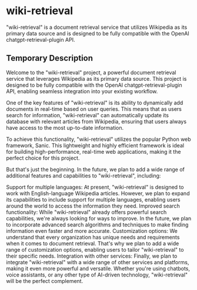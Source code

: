 # wiki-retrieval
"wiki-retrieval" is a document retrieval service that utilizes Wikipedia as its primary data source and is designed to be fully compatible with the OpenAI chatgpt-retrieval-plugin API. 

## Temporary Description
Welcome to the "wiki-retrieval" project, a powerful document retrieval service that leverages Wikipedia as its primary data source. This project is designed to be fully compatible with the OpenAI chatgpt-retrieval-plugin API, enabling seamless integration into your existing workflow.

One of the key features of "wiki-retrieval" is its ability to dynamically add documents in real-time based on user queries. This means that as users search for information, "wiki-retrieval" can automatically update its database with relevant articles from Wikipedia, ensuring that users always have access to the most up-to-date information.

To achieve this functionality, "wiki-retrieval" utilizes the popular Python web framework, Sanic. This lightweight and highly efficient framework is ideal for building high-performance, real-time web applications, making it the perfect choice for this project.

But that's just the beginning. In the future, we plan to add a wide range of additional features and capabilities to "wiki-retrieval", including:

Support for multiple languages: At present, "wiki-retrieval" is designed to work with English-language Wikipedia articles. However, we plan to expand its capabilities to include support for multiple languages, enabling users around the world to access the information they need.
Improved search functionality: While "wiki-retrieval" already offers powerful search capabilities, we're always looking for ways to improve. In the future, we plan to incorporate advanced search algorithms and techniques to make finding information even faster and more accurate.
Customization options: We understand that every organization has unique needs and requirements when it comes to document retrieval. That's why we plan to add a wide range of customization options, enabling users to tailor "wiki-retrieval" to their specific needs.
Integration with other services: Finally, we plan to integrate "wiki-retrieval" with a wide range of other services and platforms, making it even more powerful and versatile. Whether you're using chatbots, voice assistants, or any other type of AI-driven technology, "wiki-retrieval" will be the perfect complement.
